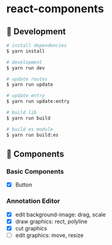 # react-components

## 🚀 Development

```bash
# install dependencies
$ yarn install

# development
$ yarn run dev

# update routes
$ yarn run update

# update entry
$ yarn run update:entry

# build lib
$ yarn run build

# build es module
$ yarn run build:es
```

## 🎨 Components

### Basic Components

- [x] Button


### Annotation Editor

- [x] edit background-image: drag, scale
- [x] draw graphics: rect, polyline
- [x] cut graphics
- [ ] edit graphics: move, resize